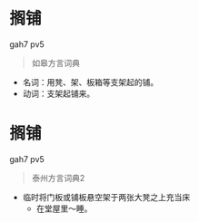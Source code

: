 # 搁铺
gah7 pv5
> 如皋方言词典
- 名词：用凳、架、板箱等支架起的铺。
- 动词：支架起铺来。

# 搁铺
gah7 pv5
> 泰州方言词典2
- 临时将门板或铺板悬空架于两张大凳之上充当床
  - 在堂屋里～睡。
